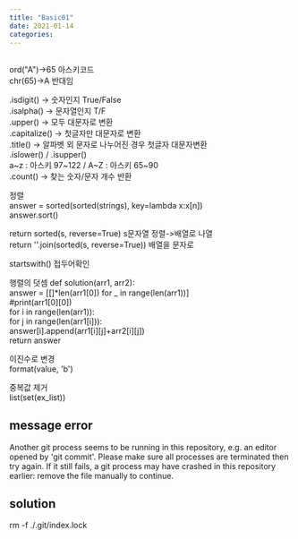 ```yaml
---
title: "Basic01"
date: 2021-01-14
categories: 
---
```

## 
ord("A")->65 아스키코드   
chr(65)->A 반대임

.isdigit() -> 숫자인지 True/False   
.isalpha() -> 문자열인지 T/F   
.upper() -> 모두 대문자로 변환   
.capitalize() -> 첫글자만 대문자로 변환   
.title() -> 알파벳 외 문자로 나누어진 경우 첫글자 대문자변환   
.islower() / .isupper()   
a~z : 아스키 97~122 / A~Z : 아스키 65~90   
.count() -> 찾는 숫자/문자 개수 반환


 정렬   
answer = sorted(sorted(strings), key=lambda x:x[n])   
answer.sort()

 return sorted(s, reverse=True)  s문자열 정렬->배열로 나열   
 return ''.join(sorted(s, reverse=True))  배열을 문자로 

startswith() 접두어확인


행렬의 덧셈
def solution(arr1, arr2):   
    answer = [[]*len(arr1[0]) for _ in range(len(arr1))]   
    #print(arr1[0][0])   
    for i in range(len(arr1)):   
        for j in range(len(arr1[i])):   
            answer[i].append(arr1[i][j]+arr2[i][j])   
    return answer

이진수로 변경   
format(value, 'b')

중복값 제거    
list(set(ex_list))

## message error
Another git process seems to be running in this repository, e.g.
an editor opened by 'git commit'. Please make sure all processes
are terminated then try again. If it still fails, a git process
may have crashed in this repository earlier:
remove the file manually to continue.



## solution
rm -f ./.git/index.lock
